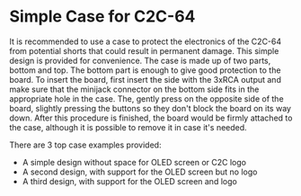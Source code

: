 # Simple Case for C2C-64

It is recommended to use a case to protect the electronics of the C2C-64 from potential shorts that could result in permanent damage. This simple design is provided for convenience. The case is made up of two parts, bottom and top. The bottom part is enough to give good protection to the board. To insert the board, first insert the side with the 3xRCA output and make sure that the minijack connector on the bottom side fits in the appropriate hole in the case. The, gently press on the opposite side of the board, slightly pressing the buttons so they don't block the board on its way down. After this procedure is finished, the board would be firmly attached to the case, although it is possible to remove it in case it's needed.

There are 3 top case examples provided:
- A simple design without space for OLED screen or C2C logo
- A second design, with support for the OLED screen but no logo
- A third design, with support for the OLED screen and logo
